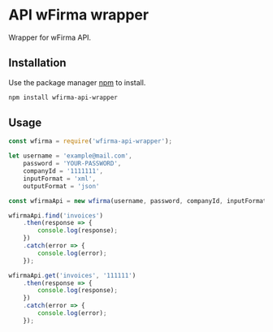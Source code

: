 # API wFirma wrapper

Wrapper for wFirma API.

## Installation

Use the package manager [npm](https://www.npmjs.com) to install.

```bash
npm install wfirma-api-wrapper
```

## Usage

```javascript
const wfirma = require('wfirma-api-wrapper');

let username = 'example@mail.com',
    password = 'YOUR-PASSWORD',
    companyId = '1111111',
    inputFormat = 'xml',
    outputFormat = 'json'

const wfirmaApi = new wfirma(username, password, companyId, inputFormat, outputFormat);

wfirmaApi.find('invoices')
    .then(response => {
        console.log(response);
    })
    .catch(error => {
        console.log(error);
    });

wfirmaApi.get('invoices', '111111')
    .then(response => {
        console.log(response);
    })
    .catch(error => {
        console.log(error);
    });
```

